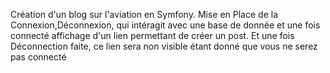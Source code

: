Création d'un blog sur l'aviation en Symfony.
Mise en Place de la Connexion,Déconnexion, qui intéragit avec une base de donnée et une fois connecté affichage d'un lien permettant de créer un post. 
Et une fois Déconnection faite, ce lien sera non visible étant donné que vous ne serez pas connecté
